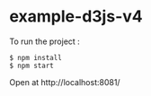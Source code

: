 # example-d3js-v4

To run the project :

```
$ npm install 
$ npm start
```

Open at http://localhost:8081/


